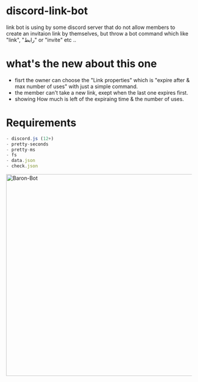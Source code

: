 # discord-link-bot

link bot is using by some discord server that do not allow members to create an invitaion link by themselves,
but throw a bot command which like "link", "رابط" or "invite" etc ..

# what's the new about this one

- fisrt the owner can choose the "Link properties" which is "expire after & max number of uses" with just a simple command.
- the member can't take a new link, exept when the last one expires first.
- showing How much is left of the expiraing time & the number of uses.

# Requirements

```js
- discord.js (12+)
- pretty-seconds
- pretty-ms
- fs
- data.json 
- check.json
```

<img width="1196" height="546" align="center" style="float: left; margin: 0 10px 0 0;" alt="Baron-Bot" src="https://media.discordapp.net/attachments/645077799404830739/708919171089563704/info.png?width=1026&height=468">
